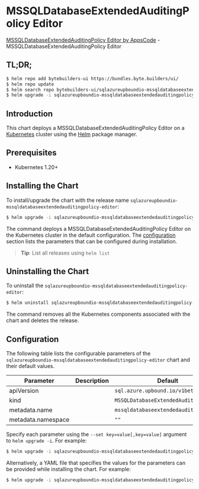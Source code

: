 # MSSQLDatabaseExtendedAuditingPolicy Editor

[MSSQLDatabaseExtendedAuditingPolicy Editor by AppsCode](https://byte.builders) - MSSQLDatabaseExtendedAuditingPolicy Editor

## TL;DR;

```bash
$ helm repo add bytebuilders-ui https://bundles.byte.builders/ui/
$ helm repo update
$ helm search repo bytebuilders-ui/sqlazureupboundio-mssqldatabaseextendedauditingpolicy-editor --version=v0.4.18
$ helm upgrade -i sqlazureupboundio-mssqldatabaseextendedauditingpolicy-editor bytebuilders-ui/sqlazureupboundio-mssqldatabaseextendedauditingpolicy-editor -n default --create-namespace --version=v0.4.18
```

## Introduction

This chart deploys a MSSQLDatabaseExtendedAuditingPolicy Editor on a [Kubernetes](http://kubernetes.io) cluster using the [Helm](https://helm.sh) package manager.

## Prerequisites

- Kubernetes 1.20+

## Installing the Chart

To install/upgrade the chart with the release name `sqlazureupboundio-mssqldatabaseextendedauditingpolicy-editor`:

```bash
$ helm upgrade -i sqlazureupboundio-mssqldatabaseextendedauditingpolicy-editor bytebuilders-ui/sqlazureupboundio-mssqldatabaseextendedauditingpolicy-editor -n default --create-namespace --version=v0.4.18
```

The command deploys a MSSQLDatabaseExtendedAuditingPolicy Editor on the Kubernetes cluster in the default configuration. The [configuration](#configuration) section lists the parameters that can be configured during installation.

> **Tip**: List all releases using `helm list`

## Uninstalling the Chart

To uninstall the `sqlazureupboundio-mssqldatabaseextendedauditingpolicy-editor`:

```bash
$ helm uninstall sqlazureupboundio-mssqldatabaseextendedauditingpolicy-editor -n default
```

The command removes all the Kubernetes components associated with the chart and deletes the release.

## Configuration

The following table lists the configurable parameters of the `sqlazureupboundio-mssqldatabaseextendedauditingpolicy-editor` chart and their default values.

|     Parameter      | Description |                     Default                      |
|--------------------|-------------|--------------------------------------------------|
| apiVersion         |             | <code>sql.azure.upbound.io/v1beta1</code>        |
| kind               |             | <code>MSSQLDatabaseExtendedAuditingPolicy</code> |
| metadata.name      |             | <code>mssqldatabaseextendedauditingpolicy</code> |
| metadata.namespace |             | <code>""</code>                                  |


Specify each parameter using the `--set key=value[,key=value]` argument to `helm upgrade -i`. For example:

```bash
$ helm upgrade -i sqlazureupboundio-mssqldatabaseextendedauditingpolicy-editor bytebuilders-ui/sqlazureupboundio-mssqldatabaseextendedauditingpolicy-editor -n default --create-namespace --version=v0.4.18 --set apiVersion=sql.azure.upbound.io/v1beta1
```

Alternatively, a YAML file that specifies the values for the parameters can be provided while
installing the chart. For example:

```bash
$ helm upgrade -i sqlazureupboundio-mssqldatabaseextendedauditingpolicy-editor bytebuilders-ui/sqlazureupboundio-mssqldatabaseextendedauditingpolicy-editor -n default --create-namespace --version=v0.4.18 --values values.yaml
```
